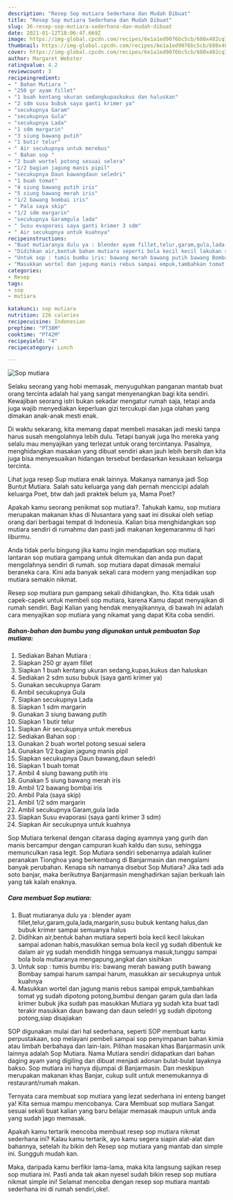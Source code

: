 ```yaml
---
description: "Resep Sop mutiara Sederhana dan Mudah Dibuat"
title: "Resep Sop mutiara Sederhana dan Mudah Dibuat"
slug: 36-resep-sop-mutiara-sederhana-dan-mudah-dibuat
date: 2021-01-12T18:06:47.669Z
image: https://img-global.cpcdn.com/recipes/6e1a1ed9076bc5cb/680x482cq70/sop-mutiara-foto-resep-utama.jpg
thumbnail: https://img-global.cpcdn.com/recipes/6e1a1ed9076bc5cb/680x482cq70/sop-mutiara-foto-resep-utama.jpg
cover: https://img-global.cpcdn.com/recipes/6e1a1ed9076bc5cb/680x482cq70/sop-mutiara-foto-resep-utama.jpg
author: Margaret Webster
ratingvalue: 4.2
reviewcount: 3
recipeingredient:
- " Bahan Mutiara "
- "250 gr ayam fillet"
- "1 buah kentang ukuran sedangkupaskukus dan haluskan"
- "2 sdm susu bubuk saya ganti krimer ya"
- "secukupnya Garam"
- "secukupnya Gula"
- "secukupnya Lada"
- "1 sdm margarin"
- "3 siung bawang putih"
- "1 butir telur"
- " Air secukupnya untuk merebus"
- " Bahan sop "
- "2 buah wortel potong sesuai selera"
- "1/2 bagian jagung manis pipil"
- "secukupnya Daun bawangdaun seledri"
- "1 buah tomat"
- "4 siung bawang putih iris"
- "5 siung bawang merah iris"
- "1/2 bawang bombai iris"
- " Pala saya skip"
- "1/2 sdm margarin"
- "secukupnya Garamgula lada"
- " Susu evaporasi saya ganti krimer 3 sdm"
- " Air secukupnya untuk kuahnya"
recipeinstructions:
- "Buat mutiaranya dulu ya : blender ayam fillet,telur,garam,gula,lada,margarin,susu bubuk kentang halus,dan bubuk krimer sampai semuanya halus"
- "Didihkan air,bentuk bahan mutiara seperti bola kecil kecil lakukan sampai adonan habis,masukkan semua bola kecil yg sudah dibentuk ke dalam air yg sudah mendidih hingga semuanya masuk,tunggu sampai bola bola mutiaranya mengapung,angkat dan sisihkan"
- "Untuk sop : tumis bumbu iris: bawang merah bawang putih bawang Bombay sampai harum sampai harum, masukkan air secukupnya untuk kuahnya"
- "Masukkan wortel dan jagung manis rebus sampai empuk,tambahkan tomat yg sudah dipotong potong,bumbui dengan garam gula dan lada krimer bubuk jika sudah pas masukkan Mutiara yg sudah kita buat tadi terakir masukkan daun bawang dan daun seledri yg sudah dipotong potong,siap disajiakan"
categories:
- Resep
tags:
- sop
- mutiara

katakunci: sop mutiara 
nutrition: 226 calories
recipecuisine: Indonesian
preptime: "PT38M"
cooktime: "PT42M"
recipeyield: "4"
recipecategory: Lunch

---
```



![Sop mutiara](https://img-global.cpcdn.com/recipes/6e1a1ed9076bc5cb/680x482cq70/sop-mutiara-foto-resep-utama.jpg)

Selaku seorang yang hobi memasak, menyuguhkan panganan mantab buat orang tercinta adalah hal yang sangat menyenangkan bagi kita sendiri. Kewajiban seorang istri bukan sekadar mengatur rumah saja, tetapi anda juga wajib menyediakan keperluan gizi tercukupi dan juga olahan yang dimakan anak-anak mesti enak.

Di waktu  sekarang, kita memang dapat membeli masakan jadi meski tanpa harus susah mengolahnya lebih dulu. Tetapi banyak juga lho mereka yang selalu mau menyajikan yang terlezat untuk orang tercintanya. Pasalnya, menghidangkan masakan yang dibuat sendiri akan jauh lebih bersih dan kita juga bisa menyesuaikan hidangan tersebut berdasarkan kesukaan keluarga tercinta. 

Lihat juga resep Sup mutiara enak lainnya. Makanya namanya jadi Sop Buntut Mutiara. Salah satu keluarga yang dah pernah mencicipi adalah keluarga Poet, btw dah jadi praktek belum ya, Mama Poet?

Apakah kamu seorang penikmat sop mutiara?. Tahukah kamu, sop mutiara merupakan makanan khas di Nusantara yang saat ini disukai oleh setiap orang dari berbagai tempat di Indonesia. Kalian bisa menghidangkan sop mutiara sendiri di rumahmu dan pasti jadi makanan kegemaranmu di hari liburmu.

Anda tidak perlu bingung jika kamu ingin mendapatkan sop mutiara, lantaran sop mutiara gampang untuk ditemukan dan anda pun dapat mengolahnya sendiri di rumah. sop mutiara dapat dimasak memalui beraneka cara. Kini ada banyak sekali cara modern yang menjadikan sop mutiara semakin nikmat.

Resep sop mutiara pun gampang sekali dihidangkan, lho. Kita tidak usah capek-capek untuk membeli sop mutiara, karena Kamu dapat menyajikan di rumah sendiri. Bagi Kalian yang hendak menyajikannya, di bawah ini adalah cara menyajikan sop mutiara yang nikamat yang dapat Kita coba sendiri.

<!--inarticleads1-->

##### Bahan-bahan dan bumbu yang digunakan untuk pembuatan Sop mutiara:

1. Sediakan  Bahan Mutiara :
1. Siapkan 250 gr ayam fillet
1. Siapkan 1 buah kentang ukuran sedang,kupas,kukus dan haluskan
1. Sediakan 2 sdm susu bubuk (saya ganti krimer ya)
1. Gunakan secukupnya Garam
1. Ambil secukupnya Gula
1. Siapkan secukupnya Lada
1. Siapkan 1 sdm margarin
1. Gunakan 3 siung bawang putih
1. Siapkan 1 butir telur
1. Siapkan  Air secukupnya untuk merebus
1. Sediakan  Bahan sop :
1. Gunakan 2 buah wortel potong sesuai selera
1. Gunakan 1/2 bagian jagung manis pipil
1. Siapkan secukupnya Daun bawang,daun seledri
1. Siapkan 1 buah tomat
1. Ambil 4 siung bawang putih iris
1. Gunakan 5 siung bawang merah iris
1. Ambil 1/2 bawang bombai iris
1. Ambil  Pala (saya skip)
1. Ambil 1/2 sdm margarin
1. Ambil secukupnya Garam,gula lada
1. Siapkan  Susu evaporasi (saya ganti krimer 3 sdm)
1. Siapkan  Air secukupnya untuk kuahnya


Sop Mutiara terkenal dengan citarasa daging ayamnya yang gurih dan manis bercampur dengan campuran kuah kaldu dan susu, sehingga memunculkan rasa legit. Sop Mutiara sendiri sebenarnya adalah kuliner peranakan Tionghoa yang berkembang di Banjarmasin dan mengalami banyak perubahan. Kenapa sih namanya disebut Sop Mutiara? Jika tadi ada soto banjar, maka berikutnya Banjarmasin menghadirkan sajian berkuah lain yang tak kalah enaknya. 

<!--inarticleads2-->

##### Cara membuat Sop mutiara:

1. Buat mutiaranya dulu ya : blender ayam fillet,telur,garam,gula,lada,margarin,susu bubuk kentang halus,dan bubuk krimer sampai semuanya halus
1. Didihkan air,bentuk bahan mutiara seperti bola kecil kecil lakukan sampai adonan habis,masukkan semua bola kecil yg sudah dibentuk ke dalam air yg sudah mendidih hingga semuanya masuk,tunggu sampai bola bola mutiaranya mengapung,angkat dan sisihkan
1. Untuk sop : tumis bumbu iris: bawang merah bawang putih bawang Bombay sampai harum sampai harum, masukkan air secukupnya untuk kuahnya
1. Masukkan wortel dan jagung manis rebus sampai empuk,tambahkan tomat yg sudah dipotong potong,bumbui dengan garam gula dan lada krimer bubuk jika sudah pas masukkan Mutiara yg sudah kita buat tadi terakir masukkan daun bawang dan daun seledri yg sudah dipotong potong,siap disajiakan


SOP digunakan mulai dari hal sederhana, seperti SOP membuat kartu perpustakaan, sop melayani pembeli sampai sop penyimpanan bahan kimia atau limbah berbahaya dan lain-lain. Pilihan masakan khas Banjarmasin unik lainnya adalah Sop Mutiara. Nama Mutiara sendiri didapatkan dari bahan daging ayam yang digiling dan dibuat menjadi adonan bulat-bulat layaknya bakso. Sop mutiara ini hanya dijumpai di Banjarmasin. Dan meskipun merupakan makanan khas Banjar, cukup sulit untuk menemukannya di restaurant/rumah makan. 

Ternyata cara membuat sop mutiara yang lezat sederhana ini enteng banget ya! Kita semua mampu mencobanya. Cara Membuat sop mutiara Sangat sesuai sekali buat kalian yang baru belajar memasak maupun untuk anda yang sudah jago memasak.

Apakah kamu tertarik mencoba membuat resep sop mutiara nikmat sederhana ini? Kalau kamu tertarik, ayo kamu segera siapin alat-alat dan bahannya, setelah itu bikin deh Resep sop mutiara yang mantab dan simple ini. Sungguh mudah kan. 

Maka, daripada kamu berfikir lama-lama, maka kita langsung sajikan resep sop mutiara ini. Pasti anda tak akan nyesel sudah bikin resep sop mutiara nikmat simple ini! Selamat mencoba dengan resep sop mutiara mantab sederhana ini di rumah sendiri,oke!.

